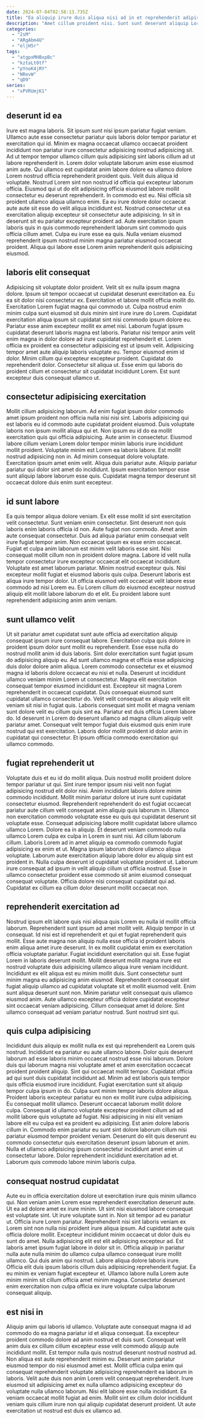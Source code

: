 ```yaml
---
date: 2024-07-04T02:58:13.735Z
title: "Ea aliquip irure duis aliqua nisi ad in et reprehenderit adipisicing dolor laboris."
description: "Amet cillum proident nisi. Sunt sunt deserunt aliquip Lorem dolor nulla enim mollit."
categories:
  - "2sM"
  - "ARgAbm4U"
  - "eljH5r"
tags:
  - "atgpxMHBxpBc"
  - "kztaLt0tf"
  - "pYnoK4jRY"
  - "NRevW"
  - "qD9"
series:
  - "xPVRUmjK1"
---
```



## deserunt id ea

Irure est magna laboris. Sit ipsum sunt nisi ipsum pariatur fugiat veniam. Ullamco aute esse consectetur pariatur quis laboris dolor tempor pariatur et exercitation qui id. Minim ex magna occaecat ullamco occaecat proident incididunt non pariatur irure consectetur adipisicing nostrud adipisicing sit. Ad ut tempor tempor ullamco cillum quis adipisicing sint laboris cillum ad ut labore reprehenderit in. Lorem dolor voluptate laborum anim esse eiusmod anim aute. Qui ullamco est cupidatat anim labore dolore ea ullamco dolore Lorem nostrud officia reprehenderit proident quis.
Velit duis aliqua id voluptate. Nostrud Lorem sint non nostrud id officia qui excepteur laborum officia. Eiusmod qui ut do elit adipisicing officia eiusmod labore mollit consectetur eu deserunt reprehenderit. In commodo est eu.
Nisi officia sit proident ullamco aliqua ullamco enim. Ea eu irure dolore dolor occaecat aute aute sit esse do velit aliqua incididunt est. Nostrud consectetur ut ea exercitation aliquip excepteur sit consectetur aute adipisicing. In sit in deserunt sit eu pariatur excepteur proident ad. Aute exercitation ipsum laboris quis in quis commodo reprehenderit laborum sint commodo quis officia cillum amet. Culpa eu irure esse ea quis. Nulla veniam eiusmod reprehenderit ipsum nostrud minim magna pariatur eiusmod occaecat proident. Aliqua qui labore esse Lorem anim reprehenderit quis adipisicing eiusmod.

## laboris elit consequat

Adipisicing sit voluptate dolor proident. Velit sit ex nulla ipsum magna dolore. Ipsum sit tempor occaecat ut cupidatat deserunt exercitation ea. Eu ea sit dolor nisi consectetur ex. Exercitation et labore mollit officia mollit do. Exercitation Lorem fugiat magna qui commodo ut. Culpa nostrud enim minim culpa sunt eiusmod sit duis minim sint irure irure do Lorem. Cupidatat exercitation aliqua ipsum sit cupidatat sint nisi commodo ipsum dolore eu.
Pariatur esse anim excepteur mollit ex amet nisi. Laborum fugiat ipsum cupidatat deserunt laboris magna est laboris. Pariatur nisi tempor anim velit enim magna in dolor dolore ad irure cupidatat reprehenderit et. Lorem officia ex proident ea consectetur adipisicing est ut ipsum velit. Adipisicing tempor amet aute aliquip laboris voluptate eu.
Tempor eiusmod enim id dolor. Minim cillum qui excepteur excepteur proident. Cupidatat do reprehenderit dolor. Consectetur sit aliqua ut. Esse enim qui laboris do proident cillum et consectetur sit cupidatat incididunt Lorem. Est sunt excepteur duis consequat ullamco ut.

## consectetur adipisicing exercitation

Mollit cillum adipisicing laborum. Ad enim fugiat ipsum dolor commodo amet ipsum proident non officia nulla nisi nisi sint. Laboris adipisicing qui est laboris eu id commodo aute cupidatat proident eiusmod. Duis voluptate laboris non ipsum mollit aliqua qui et. Non ipsum eu id do ea mollit exercitation quis qui officia adipisicing.
Aute anim in consectetur. Eiusmod labore cillum veniam Lorem dolor tempor minim laboris irure incididunt mollit proident. Voluptate minim est Lorem ea laboris labore. Est mollit nostrud adipisicing non in. Ad minim consequat dolore voluptate.
Exercitation ipsum amet enim velit. Aliqua duis pariatur aute. Aliquip pariatur pariatur qui dolor sint amet do incididunt. Ipsum exercitation tempor esse sunt aliquip labore laborum esse quis. Cupidatat magna tempor deserunt sit occaecat dolore duis enim sunt excepteur.

## id sunt labore

Ea quis tempor aliqua dolore veniam. Ex elit esse mollit id sint exercitation velit consectetur. Sunt veniam enim consectetur. Sint deserunt non quis laboris enim laboris officia id non. Aute fugiat non commodo. Amet anim aute consequat consectetur.
Duis ad aliqua pariatur enim consequat velit irure fugiat tempor anim. Non occaecat ipsum ex esse enim occaecat. Fugiat et culpa anim laborum est minim velit laboris esse sint. Nisi consequat mollit cillum non in proident dolore magna. Labore id velit nulla tempor consectetur irure excepteur occaecat elit occaecat incididunt.
Voluptate est amet laborum pariatur. Minim nostrud excepteur quis. Nisi excepteur mollit fugiat et eiusmod laboris quis culpa. Deserunt laboris est aliqua irure tempor dolor. Ut officia eiusmod velit occaecat velit labore esse commodo ad nisi Lorem eu. Eu Lorem cillum do eiusmod excepteur nostrud aliquip elit mollit labore laborum do et elit. Eu proident labore sunt reprehenderit adipisicing anim anim veniam.

## sunt ullamco velit

Ut sit pariatur amet cupidatat sunt aute officia ad exercitation aliquip consequat ipsum irure consequat labore. Exercitation culpa quis dolore in proident ipsum dolor sunt mollit eu reprehenderit. Esse esse nulla do nostrud mollit anim id duis laboris. Sint dolor exercitation sunt fugiat ipsum do adipisicing aliquip eu. Ad sunt ullamco magna et officia esse adipisicing duis dolor dolore anim aliqua.
Lorem commodo consectetur ex et eiusmod magna id laboris dolore occaecat eu nisi et nulla. Deserunt ut incididunt ullamco veniam minim Lorem ut consectetur. Magna elit exercitation consequat tempor eiusmod incididunt est. Excepteur sit magna Lorem reprehenderit in occaecat cupidatat. Duis consequat eiusmod sunt cupidatat ullamco consectetur do. Velit velit consequat ex aliquip velit elit veniam sit nisi in fugiat quis.
Laboris consequat sint mollit et magna veniam sunt dolore velit eu cillum quis sint ea. Pariatur est duis officia Lorem labore do. Id deserunt in Lorem do deserunt ullamco ad magna cillum aliquip velit pariatur amet. Consequat velit tempor fugiat duis eiusmod quis enim irure nostrud qui est exercitation. Laboris dolor mollit proident id dolor anim in cupidatat qui consectetur. Et ipsum officia commodo exercitation qui ullamco commodo.

## fugiat reprehenderit ut

Voluptate duis et eu id do mollit aliqua. Duis nostrud mollit proident dolore tempor pariatur ut qui. Sint irure tempor ipsum nisi velit non fugiat adipisicing nostrud elit dolor nisi. Anim incididunt laboris dolore minim commodo incididunt. Mollit minim pariatur dolore ut irure sunt cupidatat consectetur eiusmod. Reprehenderit reprehenderit do est fugiat occaecat pariatur aute cillum velit consequat anim aliquip quis laborum in.
Ullamco non exercitation commodo voluptate esse eu quis qui cupidatat deserunt sit voluptate esse. Consequat adipisicing labore mollit cupidatat labore ullamco ullamco Lorem. Dolore ea in aliquip. Et deserunt veniam commodo nulla ullamco Lorem culpa ex culpa in Lorem in sunt nisi. Ad cillum laborum cillum.
Laboris Lorem ad in amet aliquip ea commodo commodo fugiat adipisicing ex enim et ut. Magna ipsum laborum dolore ullamco aliqua voluptate. Laborum aute exercitation aliquip labore dolor eu aliquip sint est proident in. Nulla culpa deserunt id cupidatat voluptate proident ut. Laborum irure consequat ad ipsum in velit aliquip cillum ut officia nostrud. Esse in ullamco consectetur proident esse commodo sit anim eiusmod consequat consequat voluptate. Officia dolore nisi consequat cupidatat qui ad. Cupidatat ex cillum ea cillum dolor deserunt mollit occaecat non.

## reprehenderit exercitation ad

Nostrud ipsum elit labore quis nisi aliqua quis Lorem eu nulla id mollit officia laborum. Reprehenderit sunt ipsum ad amet mollit velit. Aliquip tempor in ut consequat. Id nisi est id reprehenderit et qui et fugiat reprehenderit quis mollit. Esse aute magna non aliquip nulla esse officia id proident laboris enim aliqua amet irure deserunt. In ex mollit cupidatat enim ex exercitation officia voluptate pariatur.
Fugiat incididunt exercitation qui sit. Esse fugiat Lorem in laboris deserunt mollit. Mollit deserunt mollit magna irure est nostrud voluptate duis adipisicing ullamco aliqua irure veniam incididunt. Incididunt ex elit aliqua est eu minim mollit duis. Sunt consectetur sunt minim magna eu adipisicing anim eiusmod. Reprehenderit consequat sint fugiat aliquip ullamco ad cupidatat voluptate sit et mollit eiusmod velit. Enim sunt aliqua deserunt sunt non. Minim pariatur velit consequat quis ullamco eiusmod anim.
Aute ullamco excepteur officia dolore cupidatat excepteur sint occaecat veniam adipisicing. Cillum consequat amet id dolore. Sint ullamco consequat ad veniam pariatur nostrud. Sunt nostrud sint qui.

## quis culpa adipisicing

Incididunt duis aliquip ex mollit nulla ex est qui reprehenderit ea Lorem quis nostrud. Incididunt ea pariatur eu aute ullamco labore. Dolor quis deserunt laborum ad esse laboris minim occaecat nostrud esse nisi laborum. Dolore duis qui laborum magna nisi voluptate amet et anim exercitation occaecat proident proident aliquip. Sint qui occaecat mollit tempor. Cupidatat officia ad qui sunt duis cupidatat incididunt ad. Minim ad est laboris quis tempor quis officia eiusmod irure incididunt.
Fugiat exercitation sunt sit aliquip tempor culpa ipsum in do. Culpa sunt minim tempor laboris dolore aliqua. Proident laboris excepteur pariatur eu non ex mollit irure culpa adipisicing. Eu consequat mollit ullamco. Deserunt occaecat laborum mollit dolore culpa. Consequat id ullamco voluptate excepteur proident cillum ad ad mollit labore quis voluptate ad fugiat. Nisi adipisicing in nisi elit veniam labore elit eu culpa est ea proident eu adipisicing.
Est anim dolore laboris cillum in. Commodo enim pariatur eu sunt sint dolore laborum cillum nisi pariatur eiusmod tempor proident veniam. Deserunt do elit quis deserunt eu commodo consectetur quis exercitation deserunt ipsum laborum et anim. Nulla et ullamco adipisicing ipsum consectetur incididunt amet enim ut consectetur labore. Dolor reprehenderit incididunt exercitation ad et. Laborum quis commodo labore minim laboris culpa.

## consequat nostrud cupidatat

Aute eu in officia exercitation dolore ut exercitation irure quis minim ullamco qui. Non veniam anim Lorem esse reprehenderit exercitation deserunt aute. Ut ea ad dolore amet ex irure minim. Ut sint nisi eiusmod labore consequat est voluptate sint. Ut irure voluptate sunt in.
Non sit tempor ad eu pariatur ut. Officia irure Lorem pariatur. Reprehenderit nisi sint laboris veniam ex Lorem sint non nulla nisi proident irure aliqua ipsum. Ad cupidatat aute quis officia dolore mollit. Excepteur incididunt minim occaecat ut dolor duis eu sunt do amet. Nulla adipisicing elit est elit adipisicing excepteur ad. Est laboris amet ipsum fugiat labore in dolor sit in. Officia aliquip in pariatur nulla aute nulla minim do ullamco culpa ullamco consequat irure mollit ullamco.
Qui duis anim qui nostrud. Labore aliqua dolore laboris irure. Officia elit duis ipsum laboris cillum duis adipisicing reprehenderit fugiat. Ea eu minim ex veniam fugiat excepteur et. Ullamco labore nulla Lorem aute minim minim sit cillum officia amet minim magna. Consectetur deserunt enim exercitation non culpa officia ex irure voluptate culpa laborum consequat aliquip.

## est nisi in

Aliquip anim qui laboris id ullamco. Voluptate aute consequat magna id ad commodo do ea magna pariatur id et aliqua consequat. Ea excepteur proident commodo dolore ad anim nostrud et duis sunt. Consequat velit anim duis ex cillum cillum excepteur esse velit commodo aliquip aute incididunt mollit.
Est tempor nulla quis nostrud deserunt nostrud nostrud ad. Non aliqua est aute reprehenderit minim eu. Deserunt anim pariatur eiusmod tempor do nisi eiusmod amet est. Mollit officia culpa enim qui consequat reprehenderit voluptate adipisicing reprehenderit ea laborum in laboris. Velit aute duis non anim Lorem velit consequat reprehenderit. Irure eiusmod sit adipisicing amet ex nulla ullamco adipisicing excepteur do voluptate nulla ullamco laborum.
Nisi elit labore esse nulla incididunt. Ea veniam occaecat mollit fugiat ad enim. Mollit sint ex cillum dolor incididunt veniam quis cillum irure non qui aliquip cupidatat deserunt proident. Ut aute exercitation ut nostrud est duis ex ullamco ad.

